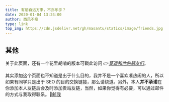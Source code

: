 ```yaml
---
title: 有朋自远方来，不亦乐乎？
date: 2020-01-04 13:24:00
author: 西风不瘦
type: link
top_img: https://cdn.jsdelivr.net/gh/masantu/statics/image/friends.jpg
---
```


## 其他

关于此页面，还有一个花里胡哨的版本可戳此访问 👉[*莫遥和他的朋友们*](https://blog.masantu.com/Friends)。

其实添加这个页面也不知道是出于什么目的，我并不是一个喜欢凑热闹的人，所以如果有同学只是出于 SEO 的目的交换链接，那么请绕道。另外，本人**并不承诺**在你添加本人友链后会及时添加贵站友链，当然，如果你觉得有必要，可以通过邮件的方式与我取得联系。📧[邮我](immoyao@gmail.com)
